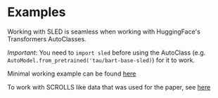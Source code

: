 # Examples
Working with SLED is seamless when working with HuggingFace's Transformers AutoClasses.

_Important_: You need to `import sled` before using the AutoClass (e.g. `AutoModel.from_pretrained('tau/bart-base-sled)`) for it to work.

Minimal working example can be found [here](usage_example.py)

To work with SCROLLS like data that was used for the paper, see [here](https://github.com/Mivg/SLED/examples/seq2seq)